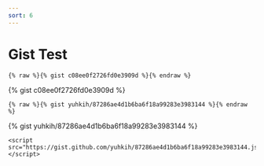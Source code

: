 ```yaml
---
sort: 6
---
```


# Gist Test


```
{% raw %}{% gist c08ee0f2726fd0e3909d %}{% endraw %}
```

{% gist c08ee0f2726fd0e3909d %}

```
{% raw %}{% gist yuhkih/87286ae4d1b6ba6f18a99283e3983144 %}{% endraw %}
```

{% gist yuhkih/87286ae4d1b6ba6f18a99283e3983144 %}


```
<script src="https://gist.github.com/yuhkih/87286ae4d1b6ba6f18a99283e3983144.js"></script>
```

<script src="https://gist.github.com/yuhkih/87286ae4d1b6ba6f18a99283e3983144.js"></script>

